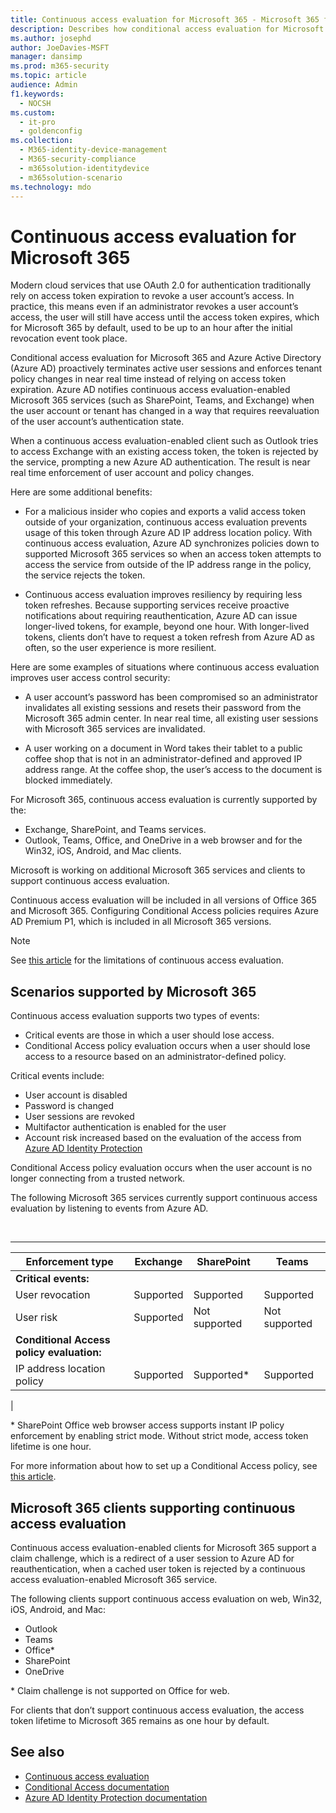 ```yaml
---
title: Continuous access evaluation for Microsoft 365 - Microsoft 365 for enterprise
description: Describes how conditional access evaluation for Microsoft 365 and Azure AD proactively terminates active user sessions and enforces tenant policy changes in near real time.
ms.author: josephd
author: JoeDavies-MSFT
manager: dansimp
ms.prod: m365-security
ms.topic: article
audience: Admin
f1.keywords:
  - NOCSH
ms.custom:
  - it-pro
  - goldenconfig
ms.collection:
  - M365-identity-device-management
  - M365-security-compliance
  - m365solution-identitydevice
  - m365solution-scenario
ms.technology: mdo
---
```

# Continuous access evaluation for Microsoft 365

Modern cloud services that use OAuth 2.0 for authentication traditionally rely on access token expiration to revoke a user account’s access. In practice, this means even if an administrator revokes a user account’s access, the user will still have access until the access token expires, which for Microsoft 365 by default, used to be up to an hour after the initial revocation event took place.

Conditional access evaluation for Microsoft 365 and Azure Active Directory (Azure AD) proactively terminates active user sessions and enforces tenant policy changes in near real time instead of relying on access token expiration. Azure AD notifies continuous access evaluation-enabled Microsoft 365 services (such as SharePoint, Teams, and Exchange) when the user account or tenant has changed in a way that requires reevaluation of the user account’s authentication state.

When a continuous access evaluation-enabled client such as Outlook tries to access Exchange with an existing access token, the token is rejected by the service, prompting a new Azure AD authentication. The result is near real time enforcement of user account and policy changes.

Here are some additional benefits:

- For a malicious insider who copies and exports a valid access token outside of your organization, continuous access evaluation prevents usage of this token through Azure AD IP address location policy. With continuous access evaluation, Azure AD synchronizes policies down to supported Microsoft 365 services so when an access token attempts to access the service from outside of the IP address range in the policy, the service rejects the token.

- Continuous access evaluation improves resiliency by requiring less token refreshes. Because supporting services receive proactive notifications about requiring reauthentication, Azure AD can issue longer-lived tokens, for example, beyond one hour. With longer-lived tokens, clients don’t have to request a token refresh from Azure AD as often, so the user experience is more resilient.

Here are some examples of situations where continuous access evaluation improves user access control security:

- A user account’s password has been compromised so an administrator invalidates all existing sessions and resets their password from the Microsoft 365 admin center. In near real time, all existing user sessions with Microsoft 365 services are invalidated.

- A user working on a document in Word takes their tablet to a public coffee shop that is not in an administrator-defined and approved IP address range. At the coffee shop, the user’s access to the document is blocked immediately.

For Microsoft 365, continuous access evaluation is currently supported by the:

- Exchange, SharePoint, and Teams services.
- Outlook, Teams, Office, and OneDrive in a web browser and for the Win32, iOS, Android, and Mac clients.

Microsoft is working on additional Microsoft 365 services and clients to support continuous access evaluation.

Continuous access evaluation will be included in all versions of Office 365 and Microsoft 365. Configuring Conditional Access policies requires Azure AD Premium P1, which is included in all Microsoft 365 versions.

> [!NOTE]
> See [this article](/azure/active-directory/conditional-access/concept-continuous-access-evaluation#limitations) for the limitations of continuous access evaluation.

## Scenarios supported by Microsoft 365

Continuous access evaluation supports two types of events:

- Critical events are those in which a user should lose access.
- Conditional Access policy evaluation occurs when a user should lose access to a resource based on an administrator-defined policy.

Critical events include:

- User account is disabled
- Password is changed
- User sessions are revoked
- Multifactor authentication is enabled for the user
- Account risk increased based on the evaluation of the access from [Azure AD Identity Protection](/azure/active-directory/identity-protection/overview-identity-protection)

Conditional Access policy evaluation occurs when the user account is no longer connecting from a trusted network.

The following Microsoft 365 services currently support continuous access evaluation by listening to events from Azure AD.

<br>

****

|Enforcement type|Exchange|SharePoint|Teams|
|---|---|---|---|
|**Critical events:**||||
|User revocation|Supported|Supported|Supported|
|User risk|Supported|Not supported|Not supported|
|**Conditional Access policy evaluation:**||||
|IP address location policy|Supported|Supported\*|Supported|
|

\* SharePoint Office web browser access supports instant IP policy enforcement by enabling strict mode. Without strict mode, access token lifetime is one hour.

For more information about how to set up a Conditional Access policy, see [this article](/azure/active-directory/conditional-access/overview).

## Microsoft 365 clients supporting continuous access evaluation

Continuous access evaluation-enabled clients for Microsoft 365 support a claim challenge, which is a redirect of a user session to Azure AD for reauthentication, when a cached user token is rejected by a continuous access evaluation-enabled Microsoft 365 service.

The following clients support continuous access evaluation on web, Win32, iOS, Android, and Mac:

- Outlook
- Teams
- Office\*
- SharePoint
- OneDrive

\* Claim challenge is not supported on Office for web.

For clients that don’t support continuous access evaluation, the access token lifetime  to Microsoft 365 remains as one hour by default.

## See also

- [Continuous access evaluation](/azure/active-directory/conditional-access/concept-continuous-access-evaluation)
- [Conditional Access documentation](/azure/active-directory/conditional-access/overview)
- [Azure AD Identity Protection documentation](/azure/active-directory/identity-protection/overview-identity-protection)
